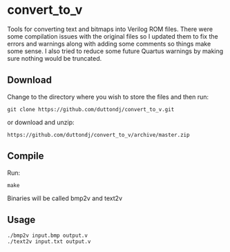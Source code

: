 # convert_to_v
Tools for converting text and bitmaps into Verilog ROM files. There were some compilation issues with the original files so I updated them to fix the errors and warnings along with adding some comments so things make some sense. I also tried to reduce some future Quartus warnings by making sure nothing would be truncated.

## Download
Change to the directory where you wish to store the files and then run:
	
	git clone https://github.com/duttondj/convert_to_v.git
or download and unzip:

	https://github.com/duttondj/convert_to_v/archive/master.zip

  
## Compile
Run:
	
	make
Binaries will be called bmp2v and text2v

## Usage
	./bmp2v input.bmp output.v
	./text2v input.txt output.v
